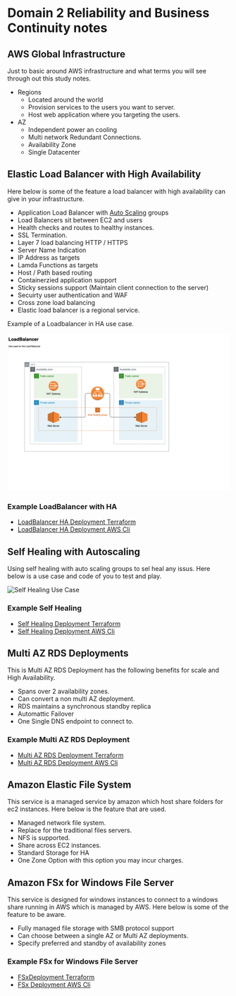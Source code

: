 # Domain 2 Reliability and Business Continuity notes

## AWS Global Infrastructure
Just to basic around AWS infrastructure and what terms you will see through out this study notes.

- Regions
    - Located around the world  
    - Provision services to the users you want to server.
    - Host web application where you targeting the users.
- AZ
  - Independent power an cooling
  - Multi network Redundant Connections.
  - Availability Zone
  - Single Datacenter

## Elastic Load Balancer with High Availability
Here below is some of the feature a load balancer with high availability can give in your infrastructure.

- Application Load Balancer with [Auto Scaling](https://github.com/djdta/Certification/blob/master/AWS/SysOps%20Administrator%20-%20Associate/Domain%202%20Reliability%20and%20Business%20Continuity/2.1%20Implement%20scalability%20and%20elasticity/README.md) groups
- Load Balancers sit between EC2 and users
- Health checks and routes to healthy instances.
- SSL Termination.
- Layer 7 load balancing HTTP / HTTPS
- Server Name Indication
- IP Address as targets
- Lamda Functions as targets
- Host / Path based routing
- Containerzied application support
- Sticky sessions support (Maintain client connection to the server)
- Secuirty user authentication and WAF
- Cross zone load balancing
- Elastic load balancer is a regional service.

Example of a Loadbalancer in HA use case.

![Load Balancer Use Case](/AWS/.assets/LoadBalancer.png)

### Example LoadBalancer with HA
- [LoadBalancer HA Deployment Terraform](https://github.com/djdta/Certification/tree/master/AWS/SysOps%20Administrator%20-%20Associate/Domain%202%20Reliability%20and%20Business%20Continuity/2.2%20Implement%20high%20availability%20and%20resilient%20environments/Load%20Balancer)
- [LoadBalancer HA Deployment AWS Cli](Template)

## Self Healing with Autoscaling
Using self healing with auto scaling groups to sel heal any issus.  Here below is a use case and code of you to test and play.

![Self Healing  Use Case](Template)

### Example Self Healing
- [Self Healing Deployment Terraform](Template)
- [Self Healing Deployment AWS Cli](Template)

## Multi AZ RDS Deployments
This is Multi AZ RDS Deployment has the following benefits for scale and High Availability.

- Spans over 2 availability zones.
- Can convert a non multi AZ deployment.
- RDS maintains a synchronous standby replica
- Automattic Failover
- One Single DNS endpoint to connect to.

### Example Multi AZ RDS Deployment
- [Multi AZ RDS Deployment Terraform](Template)
- [Multi AZ RDS Deployment AWS Cli](Template)

## Amazon Elastic File System
This service is a managed service by amazon which host share folders for ec2 instances.  Here below is the feature that are used.

- Managed network file system.
- Replace for the traditional files servers.
- NFS is supported.
- Share across EC2 instances.
- Standard Storage for HA
- One Zone Option with this option you may incur charges.

## Amazon FSx for Windows File Server
This service is designed for windows instances to connect to a windows share running in AWS which is managed by AWS.  Here below is some of the feature to be aware.

- Fully managed file storage with SMB protocol support
- Can choose between a single AZ or Multi AZ deployments.
- Specify preferred and standby of availability zones

### Example FSx for Windows File Server
- [FSxDeployment Terraform](Template)
- [FSx Deployment AWS Cli](Template)